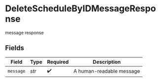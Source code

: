 # DeleteScheduleByIDMessageResponse

message response


## Fields

| Field                    | Type                     | Required                 | Description              |
| ------------------------ | ------------------------ | ------------------------ | ------------------------ |
| `message`                | *str*                    | :heavy_check_mark:       | A human-readable message |